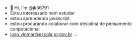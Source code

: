 - 👋 Hi, I’m @jk36791
- Estou interessado nem estudar
- estou aprendendo javascript
- estou procurando colaborar com desiplina de pensamento cunputacional 
- joao.viomar@escola.pr.gov.br ...

<!---
jk36791/jk36791 is a ✨ special ✨ repository because its `README.md` (this file) appears on your GitHub profile.
You can click the Preview link to take a look at your changes.
--->
